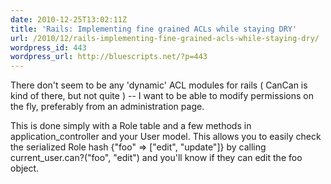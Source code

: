 ```yaml
---
date: 2010-12-25T13:02:11Z
title: 'Rails: Implementing fine grained ACLs while staying DRY'
url: /2010/12/rails-implementing-fine-grained-acls-while-staying-dry/
wordpress_id: 443
wordpress_url: http://bluescripts.net/?p=443
---
```


There don't seem to be any 'dynamic' ACL modules for rails ( CanCan is kind of there, but not quite ) -- I want to be able to modify permissions on the fly, preferably from an administration page.

This is done simply with a Role table and a few methods in application_controller and your User model. This allows you to easily check the serialized Role hash {"foo" => ["edit", "update"]} by calling current_user.can?("foo", "edit") and you'll know if they can edit the foo object.

<script src="https://gist.github.com/754956.js"> </script>
